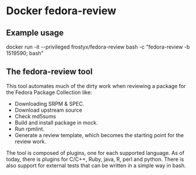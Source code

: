 # Docker fedora-review

## Example usage

docker run -it --privileged frostyx/fedora-review bash -c "fedora-review -b 1519590; bash"


## The fedora-review tool

This tool automates much of the dirty work when reviewing a package
for the Fedora Package Collection like:

* Downloading SRPM & SPEC.
* Download upstream source
* Check md5sums
* Build and install package in mock.
* Run rpmlint.
* Generate a review template, which becomes the starting
  point for the review work.

The tool is composed of plugins, one for each supported language.
As of today, there is plugins for C/C++, Ruby, java, R, perl and
python. There is also support for external tests that can be written
in a simple way in bash.

